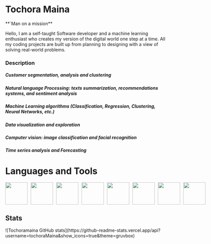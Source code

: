 <H1>Tochora Maina</H1> 
**`Man on a mission**
<p>
 Hello, I am a self-taught Software  developer and a machine learning enthusiast who creates my version of the digital world one step at a time. All my coding projects are built up from planning to designing with a view of solving real-world problems.</p>
 <h3>Description</h3>
<h5>Customer segmentation, analysis and clustering </h5>
<h5>Natural language Processing: texts summarization, recommendations systems, and sentiment analysis</h5>
<h5>Machine Learning algorithms (Classification, Regression, Clustering, Neural Networks, etc.)</h5>
<h5>Data visualization and exploration</h5>
<h5>Computer vision: image classification and facial recognition</h5>
<h5>Time series analysis and Forecasting</h5>

<h1>Languages and Tools</h1>
<div style="display: flex; justify-content: space-between;">
<img align="left alt="javascript" width="70px" style="padding-right: 10px" src="https://cdn.jsdelivr.net/gh/devicons/devicon/icons/javascript/javascript-original.svg"/>
<img align="left alt="react" width="70px" style="padding-right: 10px;" src="https://cdn.jsdelivr.net/gh/devicons/devicon/icons/react/react-original.svg"/>
<img align="left alt="python" width="70px" style="padding-right: 10px;" src="https://cdn.jsdelivr.net/gh/devicons/devicon/icons/python/python-original.svg"/>
<img align="left alt="Django" width="70px" style="padding-right: 10px;" src="https://cdn.jsdelivr.net/gh/devicons/devicon/icons/django/django-plain.svg"/>
<img align="left alt="html5" width="70px" style="padding-right: 10px;" src="https://cdn.jsdelivr.net/gh/devicons/devicon/icons/html5/html5-original.svg"/>
<img align="left alt="CSS" width="70px" style="padding-right: 10px;" src="https://cdn.jsdelivr.net/gh/devicons/devicon/icons/css3/css3-plain.svg"
<img align="left alt="MySQL" width="70px" style="padding-right: 10px;" src="https://cdn.jsdelivr.net/gh/devicons/devicon/icons/mysql/mysql-original.svg"/>
<img align="left alt="MongoDB" width="70px" style="padding-right: 10px;" src="https://cdn.jsdelivr.net/gh/devicons/devicon/icons/mongodb/mongodb-plain.svg"/>
<img align="left alt="git" width="70px" style="padding-right: 10px;" src="https://cdn.jsdelivr.net/gh/devicons/devicon/icons/git/git-plain.svg"/>
</div>

<h2>Stats</h2>
![Tochoramaina GitHub stats](https://github-readme-stats.vercel.app/api?username=tochoraMaina&show_icons=true&theme=gruvbox)
<!---
Tochoramaina/Tochoramaina is a ✨ unique ✨ repository because its `README.md` (this file) appears on your GitHub profile.
You can click the Preview link to take a look at your changes.
--->
